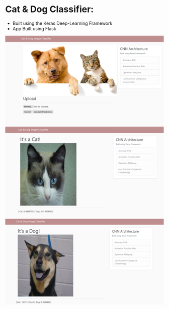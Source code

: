 # Cat & Dog Classifier:
- Built using the Keras Deep-Learning Framework
- App Built using Flask

![Image of Homepage](https://github.com/jefftavlin/Cat-Classifier-with-Keras-Flask/blob/main/examples/home_page.PNG)
![Image of Cat](https://github.com/jefftavlin/Cat-Classifier-with-Keras-Flask/blob/main/examples/cat.png)
![Image of Dog](https://github.com/jefftavlin/Cat-Classifier-with-Keras-Flask/blob/main/examples/dog.png)

